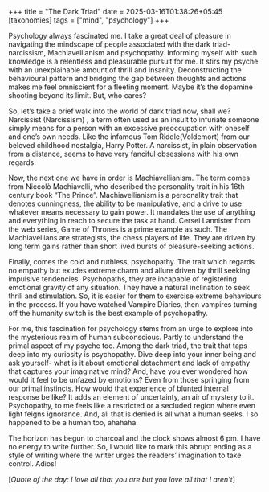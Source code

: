 +++
title = "The Dark Triad"
date = 2025-03-16T01:38:26+05:45
[taxonomies]
tags = ["mind", "psychology"]
+++

Psychology always fascinated me. I take a great deal of pleasure in navigating the mindscape of people associated with the dark triad- narcissism, Machiavellianism and psychopathy. Informing myself with such knowledge is a relentless and pleasurable pursuit for me. It stirs my psyche with an unexplainable amount of thrill and insanity. Deconstructing the behavioural pattern and bridging the gap between thoughts and actions makes me feel omniscient for a fleeting moment. Maybe it’s the dopamine shooting beyond its limit. But, who cares? 

So, let’s take a brief walk into the world of dark triad now, shall we? Narcissist (Narcissism) , a term often used as an insult to infuriate someone simply means for a person with an excessive preoccupation with oneself and one’s own needs. Like the infamous Tom Riddle(Voldemort) from our beloved childhood nostalgia, Harry Potter. A narcissist, in plain observation from a distance, seems to have very fanciful obsessions with his own regards.

Now, the next one we have in order is Machiavellianism. The term comes from Niccolò Machiavelli, who described the personality trait in his 16th century book “The Prince”. Machiavellianism is a personality trait that denotes cunningness, the ability to be manipulative, and a drive to use whatever means necessary to gain power. It mandates the use of anything and everything in reach to secure the task at hand. Cersei Lannister from the web series, Game of Thrones is a prime example as such. The Machiavellians are strategists, the chess players of life. They are driven by long term gains rather than short lived bursts of pleasure-seeking actions. 

Finally, comes the cold and ruthless, psychopathy. The trait which regards no empathy but exudes extreme charm and allure driven by thrill seeking impulsive tendencies. Psychopaths, they are incapable of registering emotional gravity of any situation. They have a natural inclination to seek thrill and stimulation. So, it is easier for them to exercise extreme behaviours in the process. If you have watched Vampire Diaries, then vampires turning off the humanity switch is the best example of psychopathy. 

For me, this fascination for psychology stems from an urge to explore into the mysterious realm of human subconscious. Partly to understand the primal aspect  of my psyche too. Among the dark triad, the trait that taps deep into my curiosity is psychopathy. Dive deep into your inner being and ask yourself- what is it about emotional detachment and lack of empathy that captures your imaginative mind? And, have you ever wondered how would it feel to be unfazed by emotions? Even from those springing from our primal instincts.  How would that experience of blunted internal response be like? It adds an element of uncertainty, an air of mystery to it. Psychopathy, to me feels like a restricted or a secluded region where even light feigns ignorance. And, all that is denied is all what a human seeks. I so happened to be a human too, ahahaha.

The horizon has begun to charcoal and the clock shows almost 6 pm. I have no energy to write further. So, I would like to mark this abrupt ending as a style of writing where the writer urges the readers’ imagination to take control. Adios!


[_Quote of the day: I love all that you are but you love all that I aren't_]